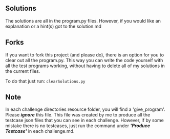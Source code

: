 ## Solutions

The solutions are all in the program.py files. However, if you would like an explanation or a hint(s) got to the solution.md

## Forks

If you want to fork this project (and please do), there is an option for you to clear out all the program.py. This way you can write the code yourself with all the test programs working, without having to delete all of my solutions in the current files.

To do that just run: `clearSolutions.py`

## Note

In each challenge directories resource folder, you will find a 'give_program'. Please _**ignore**_ this file. This file was created by me to produce all the testcase json files that you can see in each challenge. However, if by some mistake there is no testcases, just run the command under **_'Produce Testcase'_** in each challenge.md.